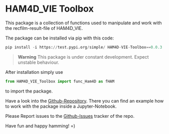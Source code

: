 # HAM4D_VIE Toolbox

This package is a collection of functions used to manipulate and work with the recfilm-result-file of HAM4D_VIE.

The package can be installed via pip with this code:

``` python
pip install -i https://test.pypi.org/simple/ HAM4D-VIE-Toolbox==0.0.3
```

> **Warning**
> This package is under constant development. Expect unstable behaviour.

After installation simply use

``` python
from HAM4D_VIE_Toolbox import func_Ham4D as fHAM
```

to import the package.

Have a look into the [Github-Repository](https://github.com/andreass0/HAM4D_VIE_Toolbox). There you can find an example
how to work with the package inside a Jupyter-Notebook.

Please Report issues to the [Github-Issues](https://github.com/andreass0/HAM4D_VIE_Toolbox/issues) tracker of the repo.

Have fun and happy hamming! =)